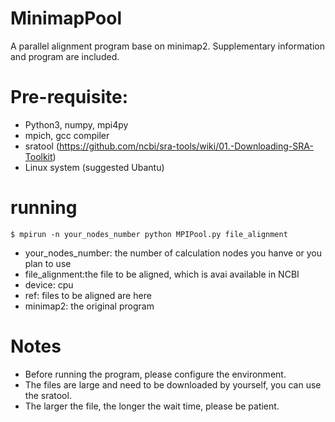 # MinimapPool
A parallel alignment program base on minimap2. Supplementary information and program are included.
# Pre-requisite:
- Python3, numpy, mpi4py  
- mpich, gcc compiler
- sratool (https://github.com/ncbi/sra-tools/wiki/01.-Downloading-SRA-Toolkit)
- Linux system (suggested Ubantu)
# running
```
$ mpirun -n your_nodes_number python MPIPool.py file_alignment
```
- your_nodes_number: the number of calculation nodes you hanve or you plan to use
- file_alignment:the file to be aligned, which is avai available in NCBI
- device: cpu
- ref: files to be aligned are here
- minimap2: the original program

# Notes
- Before running the program, please configure the environment.
- The files are large and need to be downloaded by yourself, you can use the sratool.
- The larger the file, the longer the wait time, please be patient.
